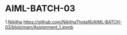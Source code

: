 # AIML-BATCH-03
1.[Nikitha](https://github.com/NikithaThota16/AIML-BATCH-03/blob/main/14_02_24.ipynb)
https://github.com/NikithaThota16/AIML-BATCH-03/blob/main/Assignment_1.ipynb
